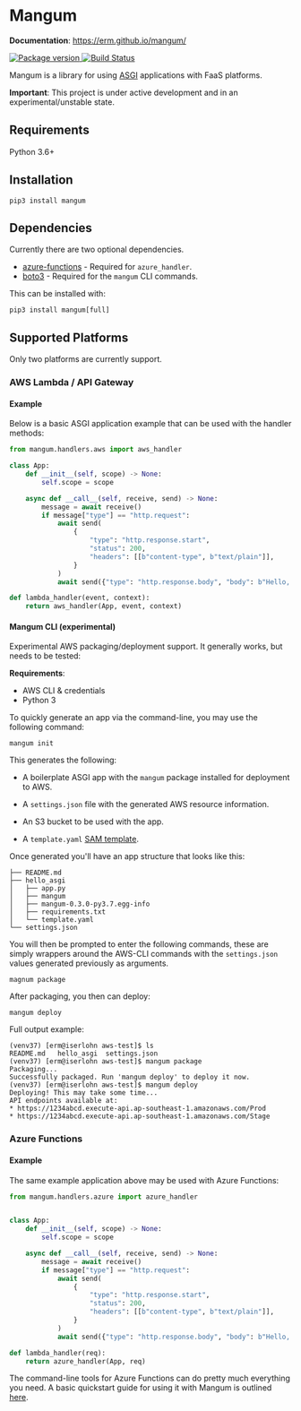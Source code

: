 # Mangum

**Documentation**: https://erm.github.io/mangum/

<a href="https://pypi.org/project/mangum/">
    <img src="https://badge.fury.io/py/mangum.svg" alt="Package version">
</a>
<a href="https://travis-ci.org/erm/mangum">
    <img src="https://travis-ci.org/erm/mangum.svg?branch=master" alt="Build Status">
</a>

Mangum is a library for using [ASGI](https://asgi.readthedocs.io/en/latest/) applications with FaaS platforms.

**Important**: This project is under active development and in an experimental/unstable state.

## Requirements

Python 3.6+

## Installation

```pip3 install mangum```

## Dependencies

Currently there are two optional dependencies.

- [azure-functions](https://github.com/Azure/azure-functions-python-library) - Required for `azure_handler`.
- [boto3](https://github.com/boto/boto3) - Required for the `mangum` CLI commands.

This can be installed with:

```pip3 install mangum[full]```

## Supported Platforms

Only two platforms are currently support.

### AWS Lambda / API Gateway

#### Example

Below is a basic ASGI application example that can be used with the handler methods:

```python
from mangum.handlers.aws import aws_handler

class App:
    def __init__(self, scope) -> None:
        self.scope = scope

    async def __call__(self, receive, send) -> None:
        message = await receive()
        if message["type"] == "http.request":
            await send(
                {
                    "type": "http.response.start",
                    "status": 200,
                    "headers": [[b"content-type", b"text/plain"]],
                }
            )
            await send({"type": "http.response.body", "body": b"Hello, world!"})

def lambda_handler(event, context):
    return aws_handler(App, event, context)
```

#### Mangum CLI (experimental)

Experimental AWS packaging/deployment support. It generally works, but needs to be tested:

**Requirements**:

- AWS CLI & credentials
- Python 3

To quickly generate an app via the command-line, you may use the following command:

```shell
mangum init
```

This generates the following:

* A boilerplate ASGI app with the `mangum` package installed for deployment to AWS.
    
* A `settings.json` file with the generated AWS resource information.

* An S3 bucket to be used with the app.

* A `template.yaml` [SAM template](https://docs.aws.amazon.com/serverless-application-model/latest/developerguide/serverless-sam-template-basics.html).

Once generated you'll have an app structure that looks like this:

```shell
├── README.md
├── hello_asgi
│   ├── app.py
│   ├── mangum
│   ├── mangum-0.3.0-py3.7.egg-info
│   ├── requirements.txt
│   └── template.yaml
└── settings.json
```

You will then be prompted to enter the following commands, these are simply wrappers around the AWS-CLI commands with the `settings.json` values generated previously as arguments.

```shell
magnum package
```

After packaging, you then can deploy:

```shell
mangum deploy
```

Full output example:

```
(venv37) [erm@iserlohn aws-test]$ ls
README.md   hello_asgi  settings.json
(venv37) [erm@iserlohn aws-test]$ mangum package
Packaging...
Successfully packaged. Run 'mangum deploy' to deploy it now.
(venv37) [erm@iserlohn aws-test]$ mangum deploy
Deploying! This may take some time...
API endpoints available at:
* https://1234abcd.execute-api.ap-southeast-1.amazonaws.com/Prod
* https://1234abcd.execute-api.ap-southeast-1.amazonaws.com/Stage
```

### Azure Functions

#### Example
The same example application above may be used with Azure Functions:

```python
from mangum.handlers.azure import azure_handler


class App:
    def __init__(self, scope) -> None:
        self.scope = scope

    async def __call__(self, receive, send) -> None:
        message = await receive()
        if message["type"] == "http.request":
            await send(
                {
                    "type": "http.response.start",
                    "status": 200,
                    "headers": [[b"content-type", b"text/plain"]],
                }
            )
            await send({"type": "http.response.body", "body": b"Hello, world!"})

def lambda_handler(req):
    return azure_handler(App, req)
```

The command-line tools for Azure Functions can do pretty much everything you need. A basic quickstart guide for using it with Mangum is outlined [here](https://erm.github.io/mangum/azure-how-to/).
